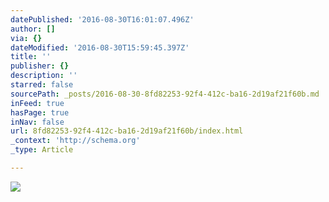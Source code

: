 ```yaml
---
datePublished: '2016-08-30T16:01:07.496Z'
author: []
via: {}
dateModified: '2016-08-30T15:59:45.397Z'
title: ''
publisher: {}
description: ''
starred: false
sourcePath: _posts/2016-08-30-8fd82253-92f4-412c-ba16-2d19af21f60b.md
inFeed: true
hasPage: true
inNav: false
url: 8fd82253-92f4-412c-ba16-2d19af21f60b/index.html
_context: 'http://schema.org'
_type: Article

---
```

![](https://the-grid-user-content.s3-us-west-2.amazonaws.com/80610034-61b8-4bc9-93d9-dcb3b4fd1579.jpg)